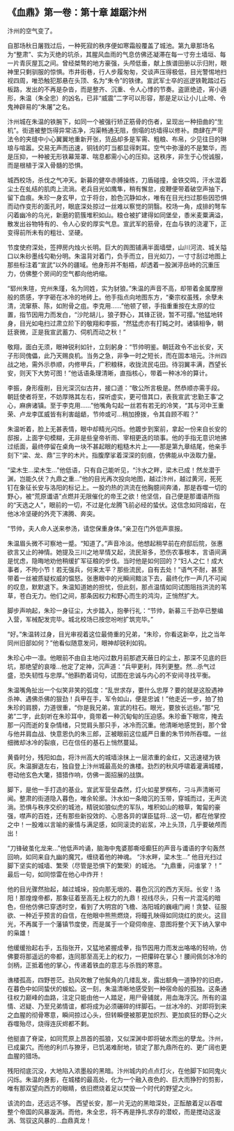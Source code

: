 ## 《血鼎》第一卷：第十章 雄踞汴州

汴州的空气变了。

自那场秋日屠戮过后，一种死寂的秩序便如寒霜般覆盖了城池。第九章那场名为“整肃”、实为灭绝的坑杀，其腥风血雨的气息仿佛还凝滞在每一寸夯土墙垣、每一片青灰屋瓦之间。曾经桀骜的地方豪强，头颅低垂，献上族谱田册以示归附，眼神里只剩驯服的惊惧。市井街巷，行人步履匆匆，交谈声压得极低，目光警惕地扫视四周，唯恐触犯那悬在头顶、名为“朱令”的铁律。宣武军士卒的巡逻铁靴踏过石板路，发出的不再是杂沓，而是整齐、沉重、令人心悸的节奏。盗匪绝迹，宵小遁形，朱温（朱全忠）的凶名，已非“威震”二字可以形容，那是足以让小儿止啼、令鬼神辟易的“朱屠”之名。

汴州城在朱温的铁腕下，如同一个被强行矫正筋骨的伤者，呈现出一种扭曲的“生机”。街道被整饬得异常洁净，沟渠畅通无阻，倒塌的坊墙得以修补。商肆在严苛法令的夹缝中小心翼翼地重新开张，货品却多是军需、粗粮、布帛，少见往日的琳琅与喧嚣。交易无声而迅速，铜钱的叮当都显得刺耳。空气中弥漫的不是繁华，而是压抑，一种被无形铁幕笼罩、喘息都需小心的压抑。这秩序，非生于心悦诚服，而是根植于深入骨髓的恐惧。

城西校场，杀伐之气冲天。新募的健卒赤膊操练，刀盾碰撞，金铁交鸣，汗水混着尘土在虬结的肌肉上流淌。老兵目光如鹰隼，稍有懈怠，皮鞭便带着破空声抽下，留下血痕。朱珍一身玄甲，立于将台，脸色沉静如水，唯有在目光扫过那些因恐惧而动作变形的面孔时，眼底深处掠过一丝难以察觉的阴翳。校场一角，成排的弩车闪着幽冷的乌光，新磨的箭簇堆积如山。粮仓被扩建得如同堡垒，黍米麦粟满溢，散发出谷物特有的、令人心安的厚实气息。宣武军的筋骨，在血与铁的浇灌下，正变得前所未有的粗壮、坚硬。

节度使府深处，签押房内烛火长明。巨大的舆图铺满半面墙壁，山川河流、城关隘口以朱砂墨线勾勒分明。朱温背对着门，负手而立，目光如刀，一寸寸刮过地图上那些标注着“宣武”以外的疆域。他身形并不魁梧，却透着一股渊渟岳峙的沉重压力，仿佛整个房间的空气都向他坍缩。

“郓州朱瑄，兖州朱瑾，名为同姓，实为豺狼。”朱温的声音不高，却带着金属摩擦般的质感，字字砸在冰冷的地砖上。他手指点向地图东方，“秦宗权虽残，余孽未清，流窜蔡、陈，如附骨之疽。李克用……”他顿了顿，手指重重按在太原的位置，指节因用力而发白，“沙陀胡儿，狼子野心，其锋正锐，暂不可撄。”他猛地转身，目光如电扫过肃立阶下的敬翔和李振，“然猛虎亦有打盹之时。诸镇相争，朝廷衰微，正是我宣武蓄力、伺机而动之秋！”

敬翔，面白无须，眼神锐利如针，立刻躬身：“节帅明鉴。朝廷政令不出长安，天子形同傀儡，此乃天赐良机。当务之急，非争一时之短长，而在固本培元。汴州四战之地，需外示恭顺，内修甲兵，广积粮秣，收拢流民屯田。待羽翼丰满，西望长安，则天下大势可图！”他话语条理清晰，直指核心，带着一种冰冷的算计。

李振，身形瘦削，目光深沉似古井，接口道：“敬公所言极是。然恭顺亦需手段。朝廷使者将至，不妨厚赂其左右，探听虚实，更可借其口，表我宣武‘忠勤王事’之心，麻痹诸镇。至于李克用……”他嘴角勾起一丝若有若无的冷笑，“其与河中王重荣、卢龙李匡威皆有利害龃龉，节帅或可…稍加撩拨，令其自顾不暇？”

朱温听着，脸上无甚表情，眼中却精光闪烁。他踱步到案前，拿起一份来自长安的邸报，上面字句模糊，无非是些皇帝祈雨、宰相更迭的琐事。他的手指无意识地拂过纸面，最终停留在桌角一块不甚起眼的粗糙木片上——那是第九章结尾，他亲手刻下“梁、龙、鼎”三字的木片。指腹摩挲着深深的刻痕，仿佛能从中汲取力量。

“梁木生…梁木生…”他低语，只有自己能听见，“汴水之畔，梁木已成！然龙潜于渊，岂能久伏？九鼎之重…”他的目光再次投向地图，越过汴州，越过黄河，死死钉在象征长安与洛阳的标记上。一股灼热的洪流在他胸臆间奔涌，那是吞噬一切的野心，被“荒原谶语”点燃并无限催化的帝王之欲！他坚信，自己便是那谶语所指的“天选之人”，眼前的一切，不过是化龙腾飞前必经的蛰伏。这信念如同熔岩，在他冰冷坚硬的外壳下沸腾、奔突。

“节帅，夫人命人送来参汤，请您保重身体。”亲卫在门外低声禀报。

朱温眉头微不可察地一蹙。“知道了。”声音冷淡。他想起稍早前在府邸后院，张惠欲言又止的神情。她提及三川之地旱情又起，流民渐多，恐伤农事根本，言语间满是忧虑，隐晦地劝他稍缓扩军征粮的步伐。当时他是如何回的？“妇人之仁！成大事者，不拘小节！若无强兵，何来太平？那些流民，自有去处！”语气不耐，甚至带着一丝被质疑权威的愠怒。张惠眼中的光瞬间黯淡下去，最终化作一声几不可闻的叹息，默默退下。朱温知道她的担忧，但此刻，那点温情如同试图阻挡洪流的苇草，苍白无力。他们之间，那条因权力和野心而生的鸿沟，正悄然扩大。

脚步声响起，朱珍一身征尘，大步踏入，抱拳行礼：“节帅，新募三千劲卒已整编入营，军械配发完毕。城北校场已按您吩咐扩筑完毕。”

“好。”朱温转过身，目光审视着这位最倚重的兄弟，“朱珍，你看这新卒，比之当年同州旧部如何？”他看似随意发问，眼神却锐利如钩。

朱珍心中一凛。他眼前不由自主地闪过数月前那遮天蔽日的尘土，那深不见底的巨坑，那绝望的哀嚎…他定了定神，沉声道：“兵甲更利，阵列更整。然…杀气过盛，恐失韧性与忠厚。”他斟酌着词句，试图在忠诚与内心的不安间寻找平衡。

朱温嘴角扯出一个似笑非笑的弧度：“乱世求存，要什么忠厚？要的就是这股遇神杀神、遇佛杀佛的狠劲！兵甲在手，军令如山，便是忠诚！”他走近一步，拍了拍朱珍的肩膀，力道很重，“你是我兄弟，宣武的柱石。眼光，要放长远些。”那“兄弟”二字，此刻听在朱珍耳中，竟带着一种沉甸甸的压迫感。朱珍垂下眼帘，掩去那一闪而逝的复杂情绪，只觉肩头那只手，冰冷而沉重。他清晰地感觉到，那个曾与他并肩血战、快意恩仇的朱三郎，正被眼前这位威严日重的朱节帅所吞噬。一丝细微却冰冷的裂痕，已在信任的基石上悄然蔓延。

黄昏时分，残阳如血，将汴州高大的城墙涂抹上一层浓重的金红，又迅速褪为铁灰。朱温摒退左右，独自登上汴州城最高处的谯楼。劲烈的秋风呼啸着灌满城楼，卷动他玄色大氅，猎猎作响，仿佛一面招展的战旗。

脚下，是他一手打造的基业。宣武军营垒森然，灯火如星罗棋布，刁斗声清晰可闻。整肃的街道隐入暮色，唯余轮廓。汴水如一条暗沉的玉带，穿城而过，无声流淌。恐惧与秩序交织的城池，精锐如狼似虎的军队，堆积如山的粮草，匍匐的豪强，噤声的百姓，还有那些新投效的、心思各异的谋臣猛将…这一切，都在他掌控之中！一股难以言喻的豪情与满足感，如同滚烫的岩浆，冲上头顶，几乎要破颅而出！

“刀锋破茧化龙来…”他低声吟诵，脑海中鬼婆那嘶哑癫狂的声音与谶语的字句轰然回响，如同来自九幽的魔咒，缠绕着他的神魂。
“汴水畔，梁木生…” 他目光扫过脚下坚实的城墙、繁荣（尽管是恐惧下的繁荣）的城池。
“九鼎重，问谁掌？！” 最后一句，如同惊雷在他心中炸开！

他的目光骤然抬起，越过城垛，投向那无垠的、暮色沉沉的西方天际。长安！洛阳！那煌煌帝都，那象征着至高无上权力的九鼎！视线尽头，只有一片混沌的暗色，但他仿佛已穿透时空，看到了大明宫的飞檐、洛阳城的巍峨门阙！贪婪、征服欲、一种近乎预言的自信，在他眼中熊熊燃烧，将瞳孔映得如同烧红的炭火。这目光，不再属于一个藩镇节度使，而是属于一个窥伺帝座、意图将整个天下纳入掌中的枭雄！

他缓缓抬起右手，五指张开，又猛地紧握成拳，指节因用力而发出咯咯的轻响，仿佛要将那遥远的帝都，连同那至高无上的权力，一把攥碎在掌心！腰间佩剑冰冷的剑柄，正抵着他的掌心，传递着铁血的意志与杀戮的寒意。

谯楼孤高，四野苍茫。劲风吹散了他鬓角的几缕乱发，露出额角一道狰狞的旧疤，在暮色中如同蛰伏的蜈蚣。这一刻，朱温清晰地感受到一种宿命般的孤独。这条通往权力巅峰的血路，注定只能由他一人踏足，用尸骨铺就，用血海浮沉。所有的温情、迟疑、乃至兄弟情谊，都将成为必须碾碎的绊脚石。一丝冰冷的、对即将到来之血腥的彻骨寒意，瞬间掠过心头，但转瞬便被那更加炽烈、更加疯狂的野心之火吞噬殆尽，烧得连灰烬都不剩。

他挺直了脊梁，如同荒原上昂首的孤狼，又似深渊中即将破水而出的孽龙。汴州，已成巢穴。而他的利爪与獠牙，已饥渴难耐地，锁定了那九鼎所在的、更广阔也更血腥的猎场。

残阳彻底沉没，大地陷入浓墨般的黑暗。汴州城内的点点灯火，在他脚下如同鬼火闪烁。朱温的身影，在城楼的最高处，化为一个融入夜色的、巨大而狰狞的剪影，唯有那双望向西方的眼睛，依旧燃烧着足以焚毁一个时代的野望之火。

该流的血，还远远不够。
西望长安，那一片无边的黑暗深处，正酝酿着足以吞噬整个帝国的风暴漩涡。而他，朱全忠，将不再是挣扎求存的潜蛟，而是搅动这漩涡、驾驭这风暴的…血鼎真龙！